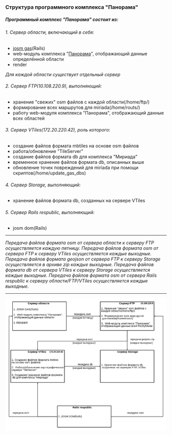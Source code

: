 ### Структура программного комплекса "Панорама" ###
##### Программный комплекс "Панорама" состоит из:  #####
###### 1.  Cервер области, включающий в себя: ######
+  [josm gas](https://gitlab.cloud.gas.by/panorama/josm-gas)(Rails)
+  web-модуль комплекса "[Панорама](http://panorama.topgas.by/)", отображающий данные определённой области
+  render

*Для каждой области существует отдельный сервер*
######  2.  Cервер FTP(10.108.220.9), выполняющий: ######
+  хранение "свежих" osm файлов с каждой области(/home/ftp/)
+  формирование всех маршрутов для miriada(/home/routs/)
+  работу web-модуля комплекса "Панорама", отображающий данные всех областей
######  3.   Сервер VTiles(172.20.220.42), роль которого: ######
+  cоздание файлов формата mbtiles на основе osm файлов
+  работа/обновление "TileServer"
+  создание файлов формата db для комплекса "Мириада"
+  временное хранение файлов формата db, описанных выше
+  обновление точек повреждений для miriada при помощи скриптов(/home/update_gas_dbs)
######  4.   Сервер Storage, выполняющий: ######
+  хранение файлов формата db, созданных на сервере VTiles
######  5.   Сервер Rails respublic, выполняющий: ######
+  josm dom(Rails)

___
*Передача файлов формата osm от сервера области к серверу FTP осуществляется каждую пятницу.*
*Передача файлов формата osm от сервера FTP к серверу VTiles осуществляется каждые выходные.*
*Передача файлов формата geojson от сервера FTP к серверу Storage осуществляется в архиве zip каждые выходные.*
*Передача файлов формата db от сервера VTiles к серверу Storage осуществляется каждые выходные.*
*Передача файлов формата osm от сервера Rails respublic к серверу области/FTP/VTiles осуществляется каждые выходные.*
___

![Image alt](https://github.com/Zhdanovich98/osmconvertor/raw/master/png/diagram.png)
